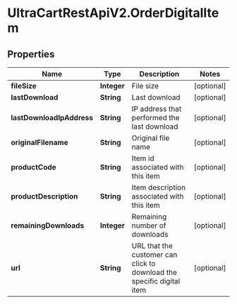 # UltraCartRestApiV2.OrderDigitalItem

## Properties
Name | Type | Description | Notes
------------ | ------------- | ------------- | -------------
**fileSize** | **Integer** | File size | [optional] 
**lastDownload** | **String** | Last download | [optional] 
**lastDownloadIpAddress** | **String** | IP address that performed the last download | [optional] 
**originalFilename** | **String** | Original file name | [optional] 
**productCode** | **String** | Item id associated with this item | [optional] 
**productDescription** | **String** | Item description associated with this item | [optional] 
**remainingDownloads** | **Integer** | Remaining number of downloads | [optional] 
**url** | **String** | URL that the customer can click to download the specific digital item | [optional] 



